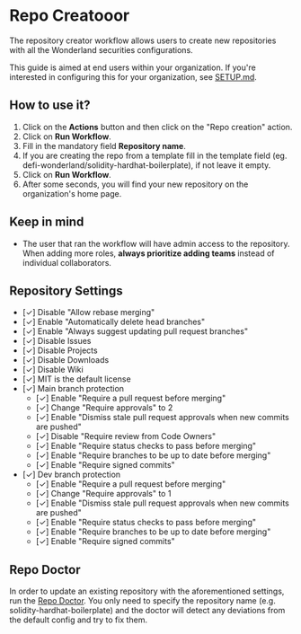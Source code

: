 # Repo Creatooor

The repository creator workflow allows users to create new repositories with all the Wonderland securities configurations.

This guide is aimed at end users within your organization. If you're interested in configuring this for your organization, see [SETUP.md](./docs/SETUP.md).

## How to use it?

1. Click on the **Actions** button and then click on the "Repo creation" action.
2. Click on **Run Workflow**.
3. Fill in the mandatory field **Repository name**.
4. If you are creating the repo from a template fill in the template field (eg. defi-wonderland/solidity-hardhat-boilerplate), if not leave it empty.
5. Click on **Run Workflow**.
6. After some seconds, you will find your new repository on the organization's home page.

## Keep in mind

- The user that ran the workflow will have admin access to the repository. When adding more roles, **always prioritize adding teams** instead of individual collaborators.

## Repository Settings

- [✓] Disable "Allow rebase merging"
- [✓] Enable "Automatically delete head branches"
- [✓] Enable "Always suggest updating pull request branches"
- [✓] Disable Issues
- [✓] Disable Projects
- [✓] Disable Downloads
- [✓] Disable Wiki
- [✓] MIT is the default license
- [✓] Main branch protection
  - [✓] Enable "Require a pull request before merging"
  - [✓] Change "Require approvals" to 2
  - [✓] Enable "Dismiss stale pull request approvals when new commits are pushed"
  - [✓] Disable "Require review from Code Owners"
  - [✓] Enable "Require status checks to pass before merging"
  - [✓] Enable "Require branches to be up to date before merging"
  - [✓] Enable "Require signed commits"
- [✓] Dev branch protection
  - [✓] Enable "Require a pull request before merging"
  - [✓] Change "Require approvals" to 1
  - [✓] Enable "Dismiss stale pull request approvals when new commits are pushed"
  - [✓] Enable "Require status checks to pass before merging"
  - [✓] Enable "Require branches to be up to date before merging"
  - [✓] Enable "Require signed commits"

## Repo Doctor

In order to update an existing repository with the aforementioned settings, run the [Repo Doctor](https://github.com/defi-wonderland/repo-creatooor/actions/workflows/repo-doctor.yml). You only need to specify the repository name (e.g. solidity-hardhat-boilerplate) and the doctor will detect any deviations from the default config and try to fix them.

